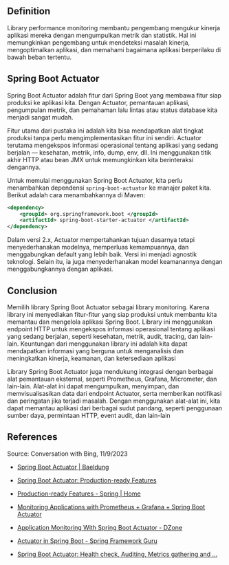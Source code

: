## Definition

Library performance monitoring membantu pengembang mengukur kinerja aplikasi mereka dengan mengumpulkan metrik dan statistik. Hal ini memungkinkan pengembang untuk mendeteksi masalah kinerja, mengoptimalkan aplikasi, dan memahami bagaimana aplikasi berperilaku di bawah beban tertentu.

## Spring Boot Actuator

Spring Boot Actuator adalah fitur dari Spring Boot yang membawa fitur siap produksi ke aplikasi kita. Dengan Actuator, pemantauan aplikasi, pengumpulan metrik, dan pemahaman lalu lintas atau status database kita menjadi sangat mudah.

Fitur utama dari pustaka ini adalah kita bisa mendapatkan alat tingkat produksi tanpa perlu mengimplementasikan fitur ini sendiri. Actuator terutama mengekspos informasi operasional tentang aplikasi yang sedang berjalan — kesehatan, metrik, info, dump, env, dll. Ini menggunakan titik akhir HTTP atau bean JMX untuk memungkinkan kita berinteraksi dengannya.

Untuk memulai menggunakan Spring Boot Actuator, kita perlu menambahkan dependensi `spring-boot-actuator` ke manajer paket kita. Berikut adalah cara menambahkannya di Maven:
```xml
<dependency>
    <groupId> org.springframework.boot </groupId>
    <artifactId> spring-boot-starter-actuator </artifactId>
</dependency>
```
Dalam versi 2.x, Actuator mempertahankan tujuan dasarnya tetapi menyederhanakan modelnya, memperluas kemampuannya, dan menggabungkan default yang lebih baik. Versi ini menjadi agnostik teknologi. Selain itu, ia juga menyederhanakan model keamanannya dengan menggabungkannya dengan aplikasi.

## Conclusion

Memilih library Spring Boot Actuator sebagai library monitoring. Karena library ini menyediakan fitur-fitur yang siap produksi untuk membantu kita memantau dan mengelola aplikasi Spring Boot. Library ini menggunakan endpoint HTTP untuk mengekspos informasi operasional tentang aplikasi yang sedang berjalan, seperti kesehatan, metrik, audit, tracing, dan lain-lain. Keuntungan dari menggunakan library ini adalah kita dapat mendapatkan informasi yang berguna untuk menganalisis dan meningkatkan kinerja, keamanan, dan ketersediaan aplikasi

Library Spring Boot Actuator juga mendukung integrasi dengan berbagai alat pemantauan eksternal, seperti Prometheus, Grafana, Micrometer, dan lain-lain. Alat-alat ini dapat mengumpulkan, menyimpan, dan memvisualisasikan data dari endpoint Actuator, serta memberikan notifikasi dan peringatan jika terjadi masalah. Dengan menggunakan alat-alat ini, kita dapat memantau aplikasi dari berbagai sudut pandang, seperti penggunaan sumber daya, permintaan HTTP, event audit, dan lain-lain

## References

Source: Conversation with Bing, 11/9/2023
- [Spring Boot Actuator | Baeldung](https://www.baeldung.com/spring-boot-actuators)

- [Spring Boot Actuator: Production-ready Features](https://docs.spring.io/spring-boot/docs/2.5.6/reference/html/actuator.html)

- [Production-ready Features - Spring | Home](https://docs.spring.io/spring-boot/docs/current/reference/html/actuator.html)

- [Monitoring Applications with Prometheus + Grafana + Spring Boot Actuator](https://www.springcloud.io/post/2022-02/monitoring-springboot-applications/)

- [Application Monitoring With Spring Boot Actuator - DZone](https://dzone.com/articles/application-monitoring-with-spring-boot)

- [Actuator in Spring Boot - Spring Framework Guru](https://springframework.guru/actuator-in-spring-boot/)

- [Spring Boot Actuator: Health check, Auditing, Metrics gathering and ...](https://www.callicoder.com/spring-boot-actuator/)
